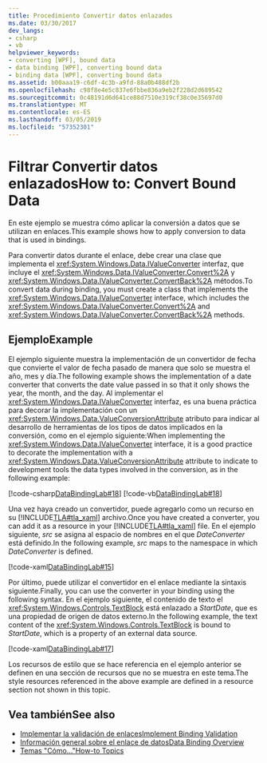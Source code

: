 ```yaml
---
title: Procedimiento Convertir datos enlazados
ms.date: 03/30/2017
dev_langs:
- csharp
- vb
helpviewer_keywords:
- converting [WPF], bound data
- data binding [WPF], converting bound data
- binding data [WPF], converting bound data
ms.assetid: b00aaa19-c6df-4c3b-a9fd-88a0b488df2b
ms.openlocfilehash: c98f8e4e5c837e6fbbe836a9eb2f228d2d689542
ms.sourcegitcommit: 0c48191d6d641ce88d7510e319cf38c0e35697d0
ms.translationtype: MT
ms.contentlocale: es-ES
ms.lasthandoff: 03/05/2019
ms.locfileid: "57352301"
---
```

# <a name="how-to-convert-bound-data"></a><span data-ttu-id="5a147-102">Filtrar Convertir datos enlazados</span><span class="sxs-lookup"><span data-stu-id="5a147-102">How to: Convert Bound Data</span></span>
<span data-ttu-id="5a147-103">En este ejemplo se muestra cómo aplicar la conversión a datos que se utilizan en enlaces.</span><span class="sxs-lookup"><span data-stu-id="5a147-103">This example shows how to apply conversion to data that is used in bindings.</span></span>  
  
 <span data-ttu-id="5a147-104">Para convertir datos durante el enlace, debe crear una clase que implementa el <xref:System.Windows.Data.IValueConverter> interfaz, que incluye el <xref:System.Windows.Data.IValueConverter.Convert%2A> y <xref:System.Windows.Data.IValueConverter.ConvertBack%2A> métodos.</span><span class="sxs-lookup"><span data-stu-id="5a147-104">To convert data during binding, you must create a class that implements the <xref:System.Windows.Data.IValueConverter> interface, which includes the <xref:System.Windows.Data.IValueConverter.Convert%2A> and <xref:System.Windows.Data.IValueConverter.ConvertBack%2A> methods.</span></span>  
  
## <a name="example"></a><span data-ttu-id="5a147-105">Ejemplo</span><span class="sxs-lookup"><span data-stu-id="5a147-105">Example</span></span>  
 <span data-ttu-id="5a147-106">El ejemplo siguiente muestra la implementación de un convertidor de fecha que convierte el valor de fecha pasado de manera que solo se muestra el año, mes y día.</span><span class="sxs-lookup"><span data-stu-id="5a147-106">The following example shows the implementation of a date converter that converts the date value passed in so that it only shows the year, the month, and the day.</span></span> <span data-ttu-id="5a147-107">Al implementar el <xref:System.Windows.Data.IValueConverter> interfaz, es una buena práctica para decorar la implementación con un <xref:System.Windows.Data.ValueConversionAttribute> atributo para indicar al desarrollo de herramientas de los tipos de datos implicados en la conversión, como en el ejemplo siguiente:</span><span class="sxs-lookup"><span data-stu-id="5a147-107">When implementing the <xref:System.Windows.Data.IValueConverter> interface, it is a good practice to decorate the implementation with a <xref:System.Windows.Data.ValueConversionAttribute> attribute to indicate to development tools the data types involved in the conversion, as in the following example:</span></span>  
  
 [!code-csharp[DataBindingLab#18](~/samples/snippets/csharp/VS_Snippets_Wpf/DataBindingLab/CSharp/DateConverter.cs#18)]
 [!code-vb[DataBindingLab#18](~/samples/snippets/visualbasic/VS_Snippets_Wpf/DataBindingLab/VisualBasic/DateConverter.vb#18)]  
  
 <span data-ttu-id="5a147-108">Una vez haya creado un convertidor, puede agregarlo como un recurso en su [!INCLUDE[TLA#tla_xaml](../../../../includes/tlasharptla-xaml-md.md)] archivo.</span><span class="sxs-lookup"><span data-stu-id="5a147-108">Once you have created a converter, you can add it as a resource in your [!INCLUDE[TLA#tla_xaml](../../../../includes/tlasharptla-xaml-md.md)] file.</span></span> <span data-ttu-id="5a147-109">En el ejemplo siguiente, *src* se asigna al espacio de nombres en el que *DateConverter* está definido.</span><span class="sxs-lookup"><span data-stu-id="5a147-109">In the following example, *src* maps to the namespace in which *DateConverter* is defined.</span></span>  
  
 [!code-xaml[DataBindingLab#15](~/samples/snippets/csharp/VS_Snippets_Wpf/DataBindingLab/CSharp/DataBindingLabApp.xaml#15)]  
  
 <span data-ttu-id="5a147-110">Por último, puede utilizar el convertidor en el enlace mediante la sintaxis siguiente.</span><span class="sxs-lookup"><span data-stu-id="5a147-110">Finally, you can use the converter in your binding using the following syntax.</span></span> <span data-ttu-id="5a147-111">En el ejemplo siguiente, el contenido de texto el <xref:System.Windows.Controls.TextBlock> está enlazado a *StartDate*, que es una propiedad de origen de datos externo.</span><span class="sxs-lookup"><span data-stu-id="5a147-111">In the following example, the text content of the <xref:System.Windows.Controls.TextBlock> is bound to *StartDate*, which is a property of an external data source.</span></span>  
  
 [!code-xaml[DataBindingLab#17](~/samples/snippets/csharp/VS_Snippets_Wpf/DataBindingLab/CSharp/DataBindingLabApp.xaml#17)]  
  
 <span data-ttu-id="5a147-112">Los recursos de estilo que se hace referencia en el ejemplo anterior se definen en una sección de recursos que no se muestra en este tema.</span><span class="sxs-lookup"><span data-stu-id="5a147-112">The style resources referenced in the above example are defined in a resource section not shown in this topic.</span></span>  
  
## <a name="see-also"></a><span data-ttu-id="5a147-113">Vea también</span><span class="sxs-lookup"><span data-stu-id="5a147-113">See also</span></span>
- [<span data-ttu-id="5a147-114">Implementar la validación de enlaces</span><span class="sxs-lookup"><span data-stu-id="5a147-114">Implement Binding Validation</span></span>](how-to-implement-binding-validation.md)
- [<span data-ttu-id="5a147-115">Información general sobre el enlace de datos</span><span class="sxs-lookup"><span data-stu-id="5a147-115">Data Binding Overview</span></span>](data-binding-overview.md)
- [<span data-ttu-id="5a147-116">Temas "Cómo..."</span><span class="sxs-lookup"><span data-stu-id="5a147-116">How-to Topics</span></span>](data-binding-how-to-topics.md)
